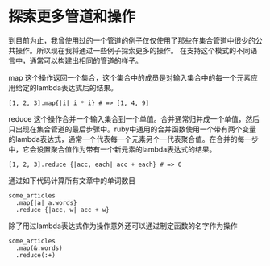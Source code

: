 探索更多管道和操作
===============

到目前为止，我曾使用过的一个管道的例子仅仅使用了那些在集合管道中很少的公共操作。所以现在我将通过一些例子探索更多的操作。
在支持这个模式的不同语言中，通常可以构建出相同的管道的样子。

map 这个操作返回一个集合，这个集合中的成员是对输入集合中的每一个元素应用给定的lambda表达式后的结果。

```
[1, 2, 3].map{|i| i * i} # => [1, 4, 9]
```

reduce 这个操作合并一个输入集合到一个单值。合并通常归并成一个单值，然后只出现在集合管道的最后步骤中。ruby中通用的合并函数使用一个带有两个变量的lambda表达式，通常一个代表每一个元素另个一代表聚合值。在合并的每一步中，它会设置聚合值作为带有一个新元素的lambda表达式的结果。

```
[1, 2, 3].reduce {|acc, each| acc + each} # => 6
```

通过如下代码计算所有文章中的单词数目
```
some_articles
  .map{|a| a.words}
  .reduce {|acc, w| acc + w}
```

除了用过lambda表达式作为操作意外还可以通过制定函数的名字作为操作

```
some_articles
  .map(&:words)
  .reduce(:+)
```
